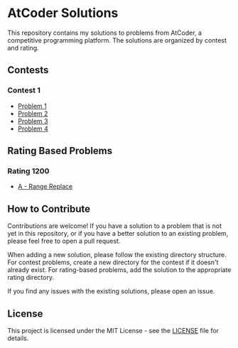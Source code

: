 # AtCoder Solutions

This repository contains my solutions to problems from AtCoder, a competitive programming platform. The solutions are organized by contest and rating.

## Contests

### Contest 1

- [Problem 1](./contest/contest1/1.cpp)
- [Problem 2](./contest/contest1/2.cpp)
- [Problem 3](./contest/contest1/3.cpp)
- [Problem 4](./contest/contest1/4.cpp)

## Rating Based Problems

### Rating 1200

- [A - Range Replace](./Rating%201200/A%20-%20Range%20Replace.cpp.cpp)

## How to Contribute

Contributions are welcome! If you have a solution to a problem that is not yet in this repository, or if you have a better solution to an existing problem, please feel free to open a pull request.

When adding a new solution, please follow the existing directory structure. For contest problems, create a new directory for the contest if it doesn't already exist. For rating-based problems, add the solution to the appropriate rating directory.

If you find any issues with the existing solutions, please open an issue.

## License

This project is licensed under the MIT License - see the [LICENSE](LICENSE) file for details.
